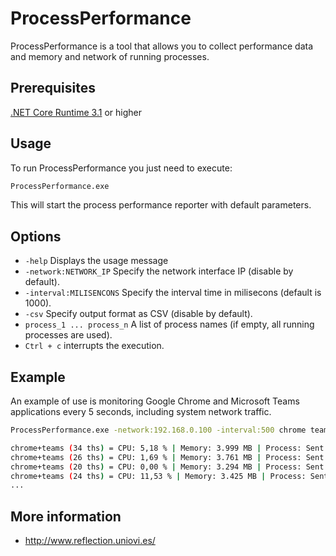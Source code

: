 # ProcessPerformance
ProcessPerformance is a tool that allows you to collect performance data and memory and network of running processes.

## Prerequisites
[.NET Core Runtime 3.1](https://dotnet.microsoft.com/download/dotnet-core/3.1) or higher

## Usage
To run ProcessPerformance you just need to execute:

```bash
ProcessPerformance.exe	
```

This will start the process performance reporter with default parameters.

## Options
* `-help` Displays the usage message
* `-network:NETWORK_IP` Specify the network interface IP (disable by default).
* `-interval:MILISENCONS` Specify the interval time in milisecons (default is 1000).
* `-csv` Specify output format as CSV (disable by default).
* `process_1 ... process_n` A list of process names (if empty, all running processes are used).
* `Ctrl + c`	interrupts the execution.

## Example
An example of use is monitoring Google Chrome and Microsoft Teams applications every 5 seconds, including system network traffic. 

```bash
ProcessPerformance.exe -network:192.168.0.100 -interval:500 chrome teams

chrome+teams (34 ths) = CPU: 5,18 % | Memory: 3.999 MB | Process: Sent 0 KB (0 kbps) - Received 0 KB (0 kbps) | Network: Sent 12 KB (89 kbps) - Received 4 KB (29 kbps)
chrome+teams (26 ths) = CPU: 1,69 % | Memory: 3.761 MB | Process: Sent 3 KB (24 kbps) - Received 29 KB (237 kbps) | Network: Sent 42 KB (219 kbps) - Received 62 KB (431 kbps)
chrome+teams (20 ths) = CPU: 0,00 % | Memory: 3.294 MB | Process: Sent 46 KB (350 kbps) - Received 96 KB (542 kbps) | Network: Sent 169 KB (918 kbps) - Received 287 KB (1.622 kbps)
chrome+teams (24 ths) = CPU: 11,53 % | Memory: 3.425 MB | Process: Sent 93 KB (382 kbps) - Received 201 KB (864 kbps) | Network: Sent 242 KB (562 kbps) - Received 380 KB (716 kbps)
...
```
	
## More information
* http://www.reflection.uniovi.es/
